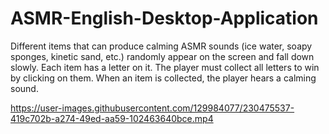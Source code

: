# ASMR-English-Desktop-Application
Different items that can produce calming ASMR sounds (ice water, soapy sponges, kinetic sand, etc.) randomly appear on the screen and fall down slowly. Each item has a letter on it. The player must collect all letters to win by clicking on them. When an item is collected, the player hears a calming sound.

https://user-images.githubusercontent.com/129984077/230475537-419c702b-a274-49ed-aa59-102463640bce.mp4
